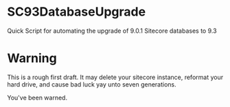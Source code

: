 # SC93DatabaseUpgrade
Quick Script for automating the upgrade of 9.0.1 Sitecore databases to 9.3

# Warning
This is a rough first draft. It may delete your sitecore instance, reformat your hard drive, and cause bad luck yay unto seven generations.

You've been warned.